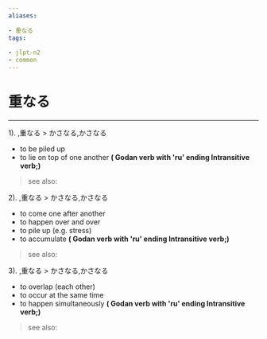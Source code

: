 ```yaml
---
aliases:
    
- 重なる
tags:
    
- jlpt-n2
- common
---
```


# 重なる
---
1).
,重なる > かさなる,かさなる

- to be piled up
- to lie on top of one another
**( Godan verb with 'ru' ending Intransitive verb;)**
> see also: 
            
2).
,重なる > かさなる,かさなる

- to come one after another
- to happen over and over
- to pile up (e.g. stress)
- to accumulate
**( Godan verb with 'ru' ending Intransitive verb;)**
> see also: 
            
3).
,重なる > かさなる,かさなる

- to overlap (each other)
- to occur at the same time
- to happen simultaneously
**( Godan verb with 'ru' ending Intransitive verb;)**
> see also: 
            